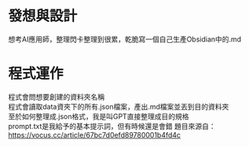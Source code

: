 # 發想與設計

想考AI應用師，整理閃卡整理到很累，乾脆寫一個自己生產Obsidian中的.md  

# 程式運作

程式會問想要創建的資料夾名稱  
程式會讀取data資夾下的所有.json檔案，產出.md檔案並丟到目的資料夾  
至於如何整理成.json格式，我是叫GPT直接整理成目的規格  
prompt.txt是我給予的基本提示詞，但有時候還是會錯
題目來源自：https://vocus.cc/article/67bc7d0efd89780001b4fd4c   
